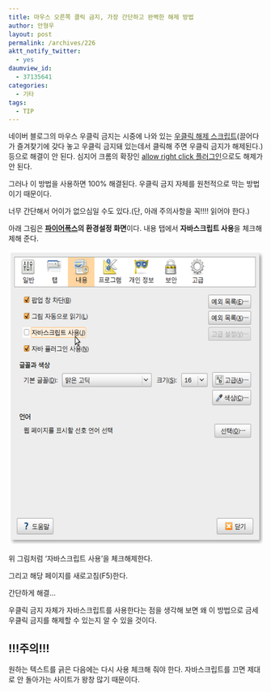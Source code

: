 ```yaml
---
title: 마우스 오른쪽 클릭 금지, 가장 간단하고 완벽한 해제 방법
author: 안형우
layout: post
permalink: /archives/226
aktt_notify_twitter:
  - yes
daumview_id:
  - 37135641
categories:
  - 기타
tags:
  - TIP
---
```

네이버 블로그의 마우스 우클릭 금지는 시중에 나와 있는 <a href='javascript:function%20r(d){d.oncontextmenu=null;d.onselectstart=null;d.ondragstart=null;d.onkeydown=null;d.onmousedown=null;%20d.body.oncontextmenu=null;d.body.onselectstart=null;d.body.ondragstart=null;d.body.onkeydown=null;%20d.body.onmousedown=null;};function%20unify(w){r(w.document);if(w.frames.length>0){for(var%20i=0;i<w.frames.length;i++){try{unify(w.frames[i].window);}catch(e){}};};};unify(self);alert("%ED%95%B4%EC%A0%9C%20%EC%99%84%EB%A3%8C!");' target="_self">우클릭 해제 스크립트</a>(끌어다가 즐겨찾기에 갖다 놓고 우클릭 금지돼 있는데서 클릭해 주면 우클릭 금지가 해제된다.) 등으로 해결이 안 된다. 심지어 크롬의 확장인 <a href="http://mytory.textcube.com/entry/%EA%B5%AC%EA%B8%80-%ED%81%AC%EB%A1%AC-%ED%99%95%EC%9E%A5-%EC%98%A4%EB%A5%B8%EC%AA%BD-%ED%81%B4%EB%A6%AD-%EA%B8%88%EC%A7%80-%ED%95%B4%EC%A0%9C-allow-right-click" target="_blank">allow right click 플러그인</a>으로도 해제가 안 된다.

그러나 이 방법을 사용하면 100% 해결된다. 우클릭 금지 자체를 원천적으로 막는 방법이기 때문이다.

너무 간단해서 어이가 없으심일 수도 있다.(단, 아래 주의사항을 꼭!!!! 읽어야 한다.)

아래 그림은 **<a href="http://www.mozilla.or.kr/" target="_blank">파이어폭스</a>의 환경설정 화면**이다. 내용 탭에서 **자바스크립트 사용**을 체크해제해 준다.

<img src="/uploads/legacy/old-images/1/cfile10.uf.116287504D4BC8821D511E.png" class="aligncenter" width="575" height="581" alt="" />

위 그림처럼 &#8216;자바스크립트 사용&#8217;을 체크해제한다.

그리고 해당 페이지를 새로고침(F5)한다.

간단하게 해결&#8230;

우클릭 금지 자체가 자바스크립트를 사용한다는 점을 생각해 보면 왜 이 방법으로 금세 우클릭 금지를 해제할 수 있는지 알 수 있을 것이다.

## !!!주의!!!

원하는 텍스트를 긁은 다음에는 다시 사용 체크해 줘야 한다. 자바스크립트를 끄면 제대로 안 돌아가는 사이트가 왕창 많기 때문이다.